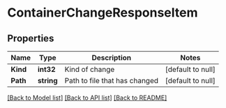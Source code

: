 # ContainerChangeResponseItem

## Properties
Name | Type | Description | Notes
------------ | ------------- | ------------- | -------------
**Kind** | **int32** | Kind of change | [default to null]
**Path** | **string** | Path to file that has changed | [default to null]

[[Back to Model list]](../README.md#documentation-for-models) [[Back to API list]](../README.md#documentation-for-api-endpoints) [[Back to README]](../README.md)

